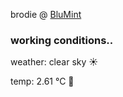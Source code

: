 brodie @ [BluMint](https://www.linkedin.com/company/blumint-io/)

<!--weather_start-->
### working conditions..

weather: clear sky ☀️

temp: 2.61 °C 🧥

<!--weather_end-->
